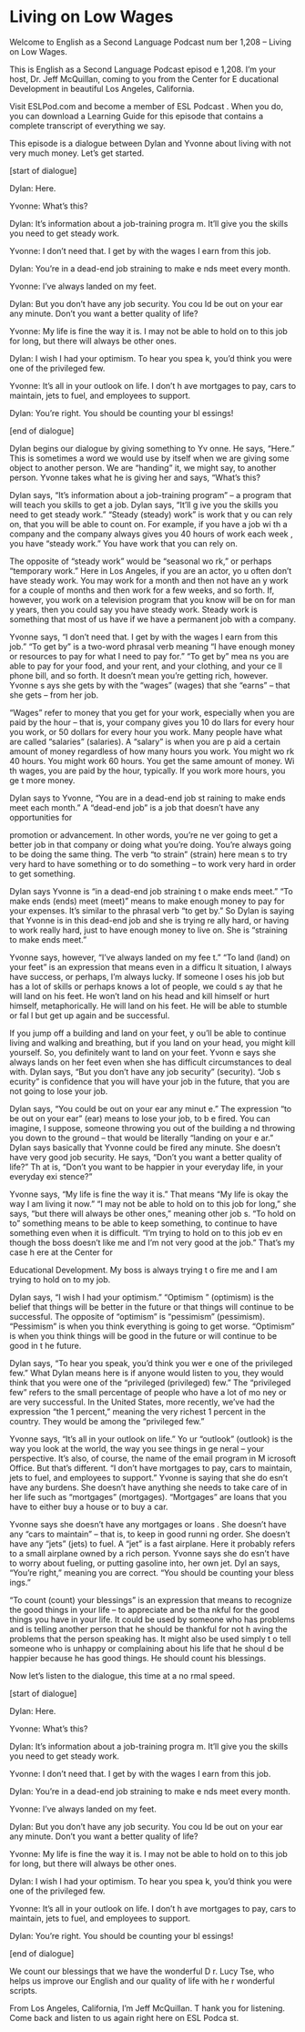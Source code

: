 # Living on Low Wages

Welcome to English as a Second Language Podcast num ber 1,208 – Living on Low Wages. 

This is English as a Second Language Podcast episod e 1,208. I’m your host, Dr. Jeff McQuillan, coming to you from the Center for E ducational Development in beautiful Los Angeles, California.  

Visit ESLPod.com and become a member of ESL Podcast . When you do, you can download a Learning Guide for this episode that  contains a complete transcript of everything we say.  

This episode is a dialogue between Dylan and Yvonne  about living with not very much money. Let’s get started. 

[start of dialogue] 

Dylan: Here. 

Yvonne: What’s this? 

Dylan: It’s information about a job-training progra m. It’ll give you the skills you need to get steady work. 

Yvonne: I don’t need that. I get by with the wages I earn from this job. 

Dylan: You’re in a dead-end job straining to make e nds meet every month.  

Yvonne: I’ve always landed on my feet.  

Dylan: But you don’t have any job security. You cou ld be out on your ear any minute. Don’t you want a better quality of life?  

Yvonne: My life is fine the way it is. I may not be  able to hold on to this job for long, but there will always be other ones. 

Dylan: I wish I had your optimism. To hear you spea k, you’d think you were one of the privileged few. 

Yvonne: It’s all in your outlook on life. I don’t h ave mortgages to pay, cars to maintain, jets to fuel, and employees to support.  

 Dylan: You’re right. You should be counting your bl essings! 

[end of dialogue] 

Dylan begins our dialogue by giving something to Yv onne. He says, “Here.” This is sometimes a word we would use by itself when we are giving some object to another person. We are “handing” it, we might say, to another person. Yvonne takes what he is giving her and says, “What’s this?   

Dylan says, “It’s information about a job-training program” – a program that will teach you skills to get a job. Dylan says, “It’ll g ive you the skills you need to get steady work.” “Steady (steady) work” is work that y ou can rely on, that you will be able to count on. For example, if you have a job wi th a company and the company always gives you 40 hours of work each week , you have “steady work.” You have work that you can rely on.  

The opposite of “steady work” would be “seasonal wo rk,” or perhaps “temporary work.” Here in Los Angeles, if you are an actor, yo u often don’t have steady work. You may work for a month and then not have an y work for a couple of months and then work for a few weeks, and so forth.  If, however, you work on a television program that you know will be on for man y years, then you could say you have steady work. Steady work is something that  most of us have if we have a permanent job with a company.  

Yvonne says, “I don’t need that. I get by with the wages I earn from this job.” “To get by” is a two-word phrasal verb meaning “I have enough money or resources to pay for what I need to pay for.” “To get by” mea ns you are able to pay for your food, and your rent, and your clothing, and your ce ll phone bill, and so forth. It doesn’t mean you’re getting rich, however. Yvonne s ays she gets by with the “wages” (wages) that she “earns” – that she gets – from her job.  

“Wages” refer to money that you get for your work, especially when you are paid by the hour – that is, your company gives you 10 do llars for every hour you work, or 50 dollars for every hour you work. Many people have what are called “salaries” (salaries). A “salary” is when you are p aid a certain amount of money regardless of how many hours you work. You might wo rk 40 hours. You might work 60 hours. You get the same amount of money. Wi th wages, you are paid by the hour, typically. If you work more hours, you ge t more money.  

Dylan says to Yvonne, “You are in a dead-end job st raining to make ends meet each month.” A “dead-end job” is a job that doesn’t  have any opportunities for  

promotion or advancement. In other words, you’re ne ver going to get a better job in that company or doing what you’re doing. You’re always going to be doing the same thing. The verb “to strain” (strain) here mean s to try very hard to have something or to do something – to work very hard in  order to get something.  

Dylan says Yvonne is “in a dead-end job straining t o make ends meet.” “To make ends (ends) meet (meet)” means to make enough money  to pay for your expenses. It’s similar to the phrasal verb “to get by.” So Dylan is saying that Yvonne is in this dead-end job and she is trying re ally hard, or having to work really hard, just to have enough money to live on. She is “straining to make ends meet.”  

Yvonne says, however, “I’ve always landed on my fee t.” “To land (land) on your feet” is an expression that means even in a difficu lt situation, I always have success, or perhaps, I’m always lucky. If someone l oses his job but has a lot of skills or perhaps knows a lot of people, we could s ay that he will land on his feet. He won’t land on his head and kill himself or hurt himself, metaphorically. He will land on his feet. He will be able to stumble or fal l but get up again and be successful.  

If you jump off a building and land on your feet, y ou’ll be able to continue living and walking and breathing, but if you land on your head, you might kill yourself. So, you definitely want to land on your feet. Yvonn e says she always lands on her feet even when she has difficult circumstances to deal with. Dylan says, “But you don’t have any job security” (security). “Job s ecurity” is confidence that you will have your job in the future, that you are not going to lose your job.  

Dylan says, “You could be out on your ear any minut e.” The expression “to be out on your ear” (ear) means to lose your job, to b e fired. You can imagine, I suppose, someone throwing you out of the building a nd throwing you down to the ground – that would be literally “landing on your e ar.” Dylan says basically that Yvonne could be fired any minute. She doesn’t have very good job security. He says, “Don’t you want a better quality of life?” Th at is, “Don’t you want to be happier in your everyday life, in your everyday exi stence?”  

Yvonne says, “My life is fine the way it is.” That means “My life is okay the way I am living it now.” “I may not be able to hold on to  this job for long,” she says, “but there will always be other ones,” meaning other job s. “To hold on to” something means to be able to keep something, to continue to have something even when it is difficult. “I’m trying to hold on to this job ev en though the boss doesn’t like me and I’m not very good at the job.” That’s my case h ere at the Center for  

Educational Development. My boss is always trying t o fire me and I am trying to hold on to my job.  

Dylan says, “I wish I had your optimism.” “Optimism ” (optimism) is the belief that things will be better in the future or that things will continue to be successful. The opposite of “optimism” is “pessimism” (pessimism). “Pessimism” is when you think everything is going to get worse. “Optimism” is when you think things will be good in the future or will continue to be good in t he future.  

Dylan says, “To hear you speak, you’d think you wer e one of the privileged few.” What Dylan means here is if anyone would listen to you, they would think that you were one of the “privileged (privileged) few.” The “privileged few” refers to the small percentage of people who have a lot of mo ney or are very successful. In the United States, more recently, we’ve had the expression “the 1 percent,” meaning the very richest 1 percent in the country. They would be among the “privileged few.”  

Yvonne says, “It’s all in your outlook on life.” Yo ur “outlook” (outlook) is the way you look at the world, the way you see things in ge neral – your perspective. It’s also, of course, the name of the email program in M icrosoft Office. But that’s different. “I don’t have mortgages to pay, cars to maintain, jets to fuel, and employees to support.” Yvonne is saying that she do esn’t have any burdens. She doesn’t have anything she needs to take care of in her life such as “mortgages” (mortgages). “Mortgages” are loans that you have to  either buy a house or to buy a car.  

Yvonne says she doesn’t have any mortgages or loans . She doesn’t have any “cars to maintain” – that is, to keep in good runni ng order. She doesn’t have any “jets” (jets) to fuel. A “jet” is a fast airplane. Here it probably refers to a small airplane owned by a rich person. Yvonne says she do esn’t have to worry about fueling, or putting gasoline into, her own jet. Dyl an says, “You’re right,” meaning you are correct. “You should be counting your bless ings.”  

“To count (count) your blessings” is an expression that means to recognize the good things in your life – to appreciate and be tha nkful for the good things you have in your life. It could be used by someone who has problems and is telling another person that he should be thankful for not h aving the problems that the person speaking has. It might also be used simply t o tell someone who is unhappy or complaining about his life that he shoul d be happier because he has good things. He should count his blessings.  

Now let’s listen to the dialogue, this time at a no rmal speed.  

 [start of dialogue] 

Dylan: Here. 

Yvonne: What’s this? 

Dylan: It’s information about a job-training progra m. It’ll give you the skills you need to get steady work. 

Yvonne: I don’t need that. I get by with the wages I earn from this job. 

Dylan: You’re in a dead-end job straining to make e nds meet every month.  

Yvonne: I’ve always landed on my feet.  

Dylan: But you don’t have any job security. You cou ld be out on your ear any minute. Don’t you want a better quality of life?  

Yvonne: My life is fine the way it is. I may not be  able to hold on to this job for long, but there will always be other ones. 

Dylan: I wish I had your optimism. To hear you spea k, you’d think you were one of the privileged few. 

Yvonne: It’s all in your outlook on life. I don’t h ave mortgages to pay, cars to maintain, jets to fuel, and employees to support. 

Dylan: You’re right. You should be counting your bl essings! 

[end of dialogue] 

We count our blessings that we have the wonderful D r. Lucy Tse, who helps us improve our English and our quality of life with he r wonderful scripts.  

From Los Angeles, California, I’m Jeff McQuillan. T hank you for listening. Come back and listen to us again right here on ESL Podca st.  

